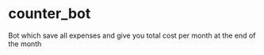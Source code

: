 # counter_bot
Bot which save all expenses and give you total cost per month at the end of the month 
